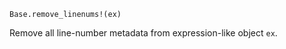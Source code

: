```
Base.remove_linenums!(ex)
```

Remove all line-number metadata from expression-like object `ex`.

